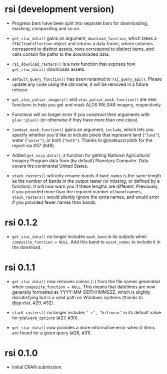 # rsi (development version)

* Progress bars have been split into separate bars for downloading, masking, 
  compositing and so on. 

* `get_stac_data()` gains an argument, `download_function`, which takes a 
  `STACItemCollection` object and returns a data frame, where columns correspond
  to distinct assets, rows correspond to distinct items, and cells contain file
  paths to the downloaded data.

* `rsi_download_rasters()` is a new function that exposes how `get_stac_data()`
  downloads assets. 

* `default_query_function()` has been renamed to `rsi_query_api()`. Please 
  update any code using the old name; it will be removed in a future release.

* `get_alos_palsar_imagery()` and `alos_palsar_mask_function()` are new 
  functions to help you get and mask ALOS PALSAR imagery, respectively.

* Functions will no longer error if you construct their arguments with 
  `glue::glue()` (or otherwise if they have more than one class).

* `landsat_mask_function()` gains an argument, `include`, which lets you specify
  whether you'd like to include pixels that represent land (`"land"`), water
  (`"water"`), or both (`"both"`). Thanks to @mateuszrydzik for the report via
  #37 (#46).

* Added `get_naip_data()`, a function for getting National Agricultural Imagery
  Program data from (by default) Planetary Computer. Data covers the continental
  United States.

* `stack_rasters()` will only rename bands if `band_names` is the same length as 
  the number of bands in the output raster (or missing, or defined by a 
  function). It will now warn you if these lengths are different. Previously, if 
  you provided more than the required number of band names, `stack_rasters()` 
  would silently ignore the extra names, and would error if you provided fewer 
  names than bands. 

# rsi 0.1.2

* `get_stac_data()` no longer includes `mask_band` in its outputs when 
  `composite_function = NULL`. Add this band to `asset_names` to include it in 
  the download.

# rsi 0.1.1

* `get_stac_data()` now removes colons (`:`) from the file names generated when
  `composite_function = NULL`. This means that datetimes are now generally 
  formatted as YYYY-MM-DDTHHMMSSZ, which is slightly dissatisfying but is a 
  valid path on Windows systems (thanks to @jguelat, #29, #32).

* `stacK_rasters()` no longer includes `"-r", "bilinear"` in its default value
  for `gdalwarp_options` (#27, #30). 

* `get_stac_data()` now provides a more informative error when 0 items are found 
  for a given query (#26, #31).

# rsi 0.1.0

* Initial CRAN submission.
